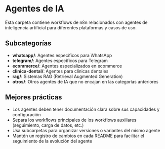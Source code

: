 # Agentes de IA

Esta carpeta contiene workflows de n8n relacionados con agentes de inteligencia artificial para diferentes plataformas y casos de uso.

## Subcategorías

- **whatsapp/**: Agentes específicos para WhatsApp
- **telegram/**: Agentes específicos para Telegram
- **ecommerce/**: Agentes especializados en ecommerce
- **clinica-dental/**: Agentes para clínicas dentales
- **rag/**: Sistemas RAG (Retrieval Augmented Generation)
- **otros/**: Otros agentes de IA que no encajan en las categorías anteriores

## Mejores prácticas

- Los agentes deben tener documentación clara sobre sus capacidades y configuración
- Separa los workflows principales de los workflows auxiliares (seguimiento, carga de datos, etc.)
- Usa subcarpetas para organizar versiones o variantes del mismo agente
- Mantén un registro de cambios en cada README para facilitar el seguimiento de la evolución del agente
